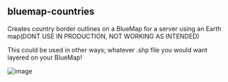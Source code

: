 ## bluemap-countries

Creates country border outlines on a BlueMap for a server using an Earth map(DONT USE IN PRODUCTION, NOT WORKING AS INTENDED)

This could be used in other ways; whatever .shp file you would want layered on your BlueMap!

![image]([https://user-images.githubusercontent.com/11621666/131200218-5febedbc-7ad5-4c40-a719-8ade21d96b52.png](https://media.discordapp.net/attachments/751804128749027421/1136903836099940383/image.png?ex=65eaabb5&is=65d836b5&hm=c70a6d6721522b3c65a02eb191caf9de75599bef2dbdd9b665a4219ee15f9a32&=&format=webp&quality=lossless&width=1012&height=473)https://media.discordapp.net/attachments/751804128749027421/1136903836099940383/image.png?ex=65eaabb5&is=65d836b5&hm=c70a6d6721522b3c65a02eb191caf9de75599bef2dbdd9b665a4219ee15f9a32&=&format=webp&quality=lossless&width=1012&height=473])
